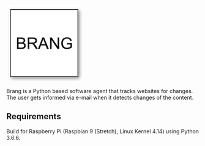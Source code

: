 
![alt text](docs/images/brang.png)

Brang is a Python based software agent that tracks websites for changes.
The user gets informed via e-mail when it detects changes of the content. 

## Requirements
Build for Raspberry Pi (Raspbian 9 (Stretch), Linux Kernel 4.14) using Python 3.6.6.
